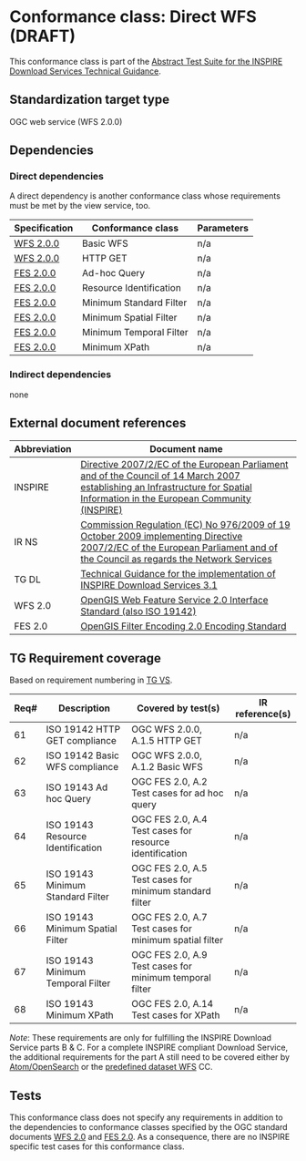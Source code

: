 # Conformance class: Direct WFS (DRAFT)

This conformance class is part of the [Abstract Test Suite for the INSPIRE Download Services Technical Guidance](http://inspire.ec.europa.eu/id/ats/download-service/3.1).

## Standardization target type

OGC web service (WFS 2.0.0)

## Dependencies

### Direct dependencies

A direct dependency is another conformance class whose requirements must be met by the view service, too.

| Specification | Conformance class | Parameters | 
| ------------- | ----------------- | ---------- |
| [WFS 2.0.0](#ref_WFS) | Basic WFS | n/a |
| [WFS 2.0.0](#ref_WFS) | HTTP GET | n/a |
| [FES 2.0.0](#ref_FES) | Ad-hoc Query | n/a |
| [FES 2.0.0](#ref_FES) | Resource Identification | n/a |
| [FES 2.0.0](#ref_FES) | Minimum Standard Filter | n/a |
| [FES 2.0.0](#ref_FES) | Minimum Spatial Filter | n/a |
| [FES 2.0.0](#ref_FES) | Minimum Temporal Filter | n/a |
| [FES 2.0.0](#ref_FES) | Minimum XPath | n/a |

### Indirect dependencies

none
 
## External document references

| Abbreviation | Document name                       |
| ------------ | ----------------------------------- |
| INSPIRE <a name="ref_INSPIRE"></a> | [Directive 2007/2/EC of the European Parliament and of the Council of 14 March 2007 establishing an Infrastructure for Spatial Information in the European Community (INSPIRE)](http://eur-lex.europa.eu/legal-content/EN/TXT/PDF/?uri=CELEX:32007L0002&from=EN)
| IR NS <a name="ref_IR_NS"></a>   | [Commission Regulation (EC) No 976/2009 of 19 October 2009 implementing Directive 2007/2/EC of the European Parliament and of the Council as regards the Network Services](http://eur-lex.europa.eu/legal-content/EN/TXT/PDF/?uri=CELEX:32009R0976&from=EN)
| TG DL <a name="ref_TG_DL"></a>   | [Technical Guidance for the implementation of INSPIRE Download Services 3.1](http://inspire.ec.europa.eu/documents/Network_Services/Technical_Guidance_Download_Services_v3.1.pdf)
| WFS 2.0 <a name="ref_WFS"></a> | [OpenGIS Web Feature Service 2.0 Interface Standard (also ISO 19142)](http://portal.opengeospatial.org/files/?artifact_id=39967)
| FES 2.0 <a name="ref_FES"></a> | [OpenGIS Filter Encoding 2.0 Encoding Standard](http://portal.opengeospatial.org/files/?artifact_id=39968)

## TG Requirement coverage

Based on requirement numbering in [TG VS](#ref_TG_VS).

| Req#   | Description                          | Covered by test(s)                 | IR reference(s)                  |
| ------ | ------------------------------------ | ---------------------------------- | -------------------------------- |
| 61     | ISO 19142 HTTP GET compliance        | OGC WFS 2.0.0, A.1.5 HTTP GET      | n/a |
| 62     | ISO 19142 Basic WFS compliance       | OGC WFS 2.0.0, A.1.2 Basic WFS      | n/a |
| 63     | ISO 19143 Ad hoc Query               | OGC FES 2.0, A.2 Test cases for ad hoc query | n/a |
| 64     | ISO 19143 Resource Identification    | OGC FES 2.0, A.4 Test cases for resource identification | n/a |
| 65     | ISO 19143 Minimum Standard Filter    | OGC FES 2.0, A.5 Test cases for minimum standard filter | n/a |
| 66     | ISO 19143 Minimum Spatial Filter     | OGC FES 2.0, A.7 Test cases for minimum spatial filter | n/a |
| 67     | ISO 19143 Minimum Temporal Filter    | OGC FES 2.0, A.9 Test cases for minimum temporal filter | n/a |
| 68     | ISO 19143 Minimum XPath              | OGC FES 2.0, A.14 Test cases for XPath | n/a |

*Note*: These requirements are only for fulfilling the INSPIRE Download Service parts B & C. For a complete INSPIRE compliant Download Service, the additional requirements for the part A still need to be covered either by [Atom/OpenSearch](http://inspire.ec.europa.eu/id/ats/download-services/3.1/atom-pre-defined) or
the [predefined dataset WFS](http://inspire.ec.europa.eu/id/ats/download-services/3.1/wfs-pre-defined) CC.

## Tests

This conformance class does not specify any requirements in addition to the dependencies to conformance classes specified by the OGC standard documents [WFS 2.0](#ref_WFS) and [FES 2.0](#ref_FES). As a consequence, there are no INSPIRE specific test cases for this conformance class.